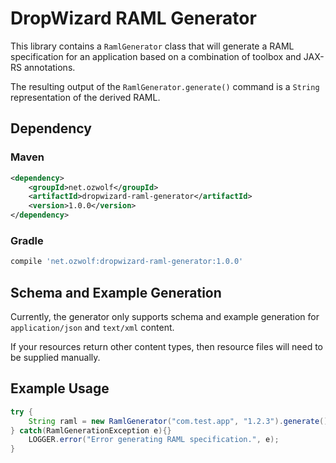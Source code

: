 # DropWizard RAML Generator

This library contains a `RamlGenerator` class that will generate a RAML specification for an application based on a combination of toolbox and JAX-RS annotations.

The resulting output of the `RamlGenerator.generate()` command is a `String` representation of the derived RAML.

## Dependency

### Maven

```xml
<dependency>
    <groupId>net.ozwolf</groupId>
    <artifactId>dropwizard-raml-generator</artifactId>
    <version>1.0.0</version>
</dependency>
```

### Gradle

```gradle
compile 'net.ozwolf:dropwizard-raml-generator:1.0.0'
```

## Schema and Example Generation

Currently, the generator only supports schema and example generation for `application/json` and `text/xml` content.

If your resources return other content types, then resource files will need to be supplied manually.

## Example Usage

```java
try {
    String raml = new RamlGenerator("com.test.app", "1.2.3").generate();
} catch(RamlGenerationException e){}
    LOGGER.error("Error generating RAML specification.", e);
}
```